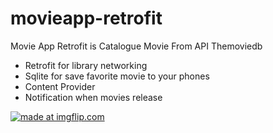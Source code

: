 # movieapp-retrofit
Movie App Retrofit is Catalogue Movie From API Themoviedb

- Retrofit for library networking
- Sqlite for save favorite movie to your phones
- Content Provider
- Notification when movies release

<a href="https://imgflip.com/gif/3eb09r"><img src="https://i.imgflip.com/3eb09r.gif" title="made at imgflip.com"/></a>
